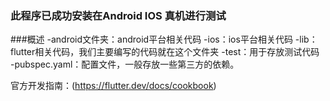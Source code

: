 ### 此程序已成功安装在Android IOS 真机进行测试

###概述
-android文件夹：android平台相关代码
-ios：ios平台相关代码
-lib：flutter相关代码，我们主要编写的代码就在这个文件夹
-test：用于存放测试代码
-pubspec.yaml：配置文件，一般存放一些第三方的依赖。

官方开发指南：(https://flutter.dev/docs/cookbook)
